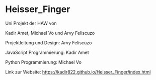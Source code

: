 # Heisser_Finger

Uni Projekt der HAW von

Kadir Amet, Michael Vo und Arvy Feliscuzo


Projektleitung und Design: Arvy Feliscuzo

JavaScript Programmierung: Kadir Amet

Python Programmierung: Michael Vo


Link zur Website: https://kadir822.github.io/Heisser_Finger/index.html
